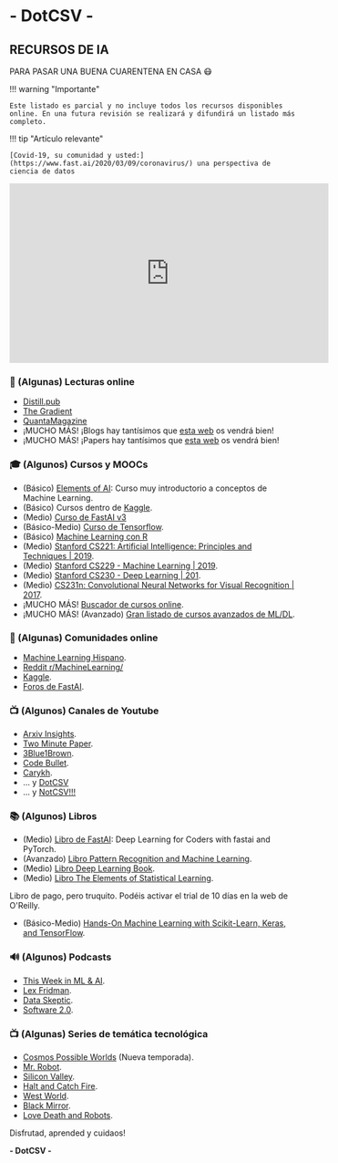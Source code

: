 # - DotCSV -

## RECURSOS DE IA

PARA PASAR UNA BUENA CUARENTENA EN CASA 😷

!!! warning "Importante"

    Este listado es parcial y no incluye todos los recursos disponibles online. En una futura revisión se realizará y difundirá un listado más completo.

!!! tip "Artículo relevante"

    [Covid-19, su comunidad y usted:](https://www.fast.ai/2020/03/09/coronavirus/) una perspectiva de ciencia de datos

<iframe width="560" height="315" src="https://www.youtube.com/embed/iFGgq6btits" frameborder="0" allow="accelerometer; autoplay; encrypted-media; gyroscope; picture-in-picture" allowfullscreen></iframe>

### 📲 (Algunas) Lecturas online

- [Distill.pub](https://distill.pub/)
- [The Gradient](https://thegradient.pub/)
- [QuantaMagazine](https://www.quantamagazine.org/)
- ¡MUCHO MÁS! ¡Blogs hay tantísimos que [esta web](https://getpocket.com/explore/deep-learning) os vendrá bien!
- ¡MUCHO MÁS! ¡Papers hay tantísimos que [esta web](https://paperswithcode.com/) os vendrá bien!

### 🎓 (Algunos) Cursos y MOOCs

- (Básico) [Elements of AI](https://www.elementsofai.com/): Curso muy introductorio a conceptos de Machine Learning.
- (Básico) Cursos dentro de [Kaggle](https://www.kaggle.com/learn/overview).
- (Medio) [Curso de FastAI v3](https://course.fast.ai/)
- (Básico-Medio) [Curso de Tensorflow](https://www.tensorflow.org/resources/learn-ml).
- (Básico) [Machine Learning con R](https://bradleyboehmke.github.io/HOML/intro.html)
- (Medio) [Stanford CS221: Artificial Intelligence: Principles and Techniques | 2019](https://www.youtube.com/watch?v=J8Eh7RqggsU&list=PLoROMvodv4rO1NB9TD4iUZ3qghGEGtqNX).
- (Medio) [Stanford CS229 - Machine Learning | 2019](https://see.stanford.edu/Course/CS229).
- (Medio) [Stanford CS230 - Deep Learning | 201](https://cs230.stanford.edu/lecture/).
- (Medio) [CS231n: Convolutional Neural Networks for Visual Recognition | 2017](https://www.youtube.com/playlist?list=PL3FW7Lu3i5JvHM8ljYj-zLfQRF3EO8sYv).
- ¡MUCHO MÁS! [Buscador de cursos online](https://www.classcentral.com/search?q=machine+learning).
- ¡MUCHO MÁS! (Avanzado) [Gran listado de cursos avanzados de ML/DL](https://www.reddit.com/r/MachineLearning/comments/fdw0ax/d_advanced_courses_update/).

### 🧠 (Algunas) Comunidades online

- [Machine Learning Hispano](https://join.slack.com/t/ml-hispano/shared_invite/zt-b7cuy15e-4Gt7Dk5Tcz8Z3c_jxX_IjQ).
- [Reddit r/MachineLearning/](https://www.reddit.com/r/MachineLearning)
- [Kaggle](https://www.kaggle.com/discussion).
- [Foros de FastAI](https://forums.fast.ai/).

### 📺 (Algunos) Canales de Youtube

- [Arxiv Insights](https://www.youtube.com/channel/UCNIkB2IeJ-6AmZv7bQ1oBYg).
- [Two Minute Paper](https://www.youtube.com/user/keeroyz).
- [3Blue1Brown](https://www.youtube.com/channel/UCYO_jab_esuFRV4b17AJtAw).
- [Code Bullet](https://www.youtube.com/channel/UC0e3QhIYukixgh5VVpKHH9Q).
- [Carykh](https://www.youtube.com/user/carykh).
- ... y [DotCSV](https://www.youtube.com/channel/UCy5znSnfMsDwaLlROnZ7Qbg)
- ... y [NotCSV!!!](https://www.youtube.com/channel/UCOTko-zmnQTcOxSRdg5_uOQ/)

### 📚 (Algunos) Libros

- (Medio) [Libro de FastAI](https://github.com/fastai/fastbook): Deep Learning for Coders with fastai and PyTorch.
- (Avanzado) [Libro Pattern Recognition and Machine Learning](https://www.microsoft.com/en-us/research/publication/pattern-recognition-machine-learning/).
- (Medio) [Libro Deep Learning Book](https://www.deeplearningbook.org/).
- (Medio) [Libro The Elements of Statistical Learning](https://web.stanford.edu/~hastie/ElemStatLearn/).

Libro de pago, pero truquito. Podéis activar el trial de 10 días en la web de O'Reilly.

- (Básico-Medio) [Hands-On Machine Learning with Scikit-Learn, Keras, and TensorFlow](ttps://www.oreilly.com/library/view/hands-on-machine-learning/9781491962282/).

### 🔊 (Algunos) Podcasts

- [This Week in ML & AI](https://open.spotify.com/show/2sp5EL7s7EqxttxwwoJ3i7).
- [Lex Fridman](https://open.spotify.com/show/2MAi0BvDc6GTFvKFPXnkCL).
- [Data Skeptic](https://open.spotify.com/show/1BZN7H3ikovSejhwQTzNm4).
- [Software 2.0](https://open.spotify.com/show/6nUgq0q9wVP6hMekW0dUqm).

### 📺 (Algunas) Series de temática tecnológica

- [Cosmos Possible Worlds](https://www.justwatch.com/es/serie/cosmos) (Nueva temporada).
- [Mr. Robot](https://www.justwatch.com/es/serie/mr-robot).
- [Silicon Valley](https://www.justwatch.com/es/serie/silicon-valley).
- [Halt and Catch Fire](https://www.justwatch.com/es/serie/halt-and-catch-fire).
- [West World](https://www.justwatch.com/es/serie/westworld).
- [Black Mirror](https://www.justwatch.com/es/serie/black-mirror).
- [Love Death and Robots](https://www.justwatch.com/es/serie/love-death-y-robots).

Disfrutad, aprended y cuidaos!

**- DotCSV -**
